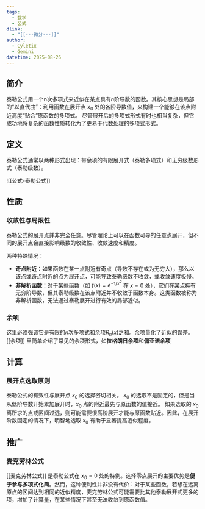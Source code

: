 ```yaml
---
tags:
  - 数学
  - 公式
dlink:
  - "[[---微分---]]"
author:
  - Cyletix
  - Gemini
datetime: 2025-08-26
---
```

## 简介
泰勒公式用一个n次多项式来近似在某点具有$n$阶导数的函数。其核心思想是局部的“以直代曲”：利用函数在展开点 $x_0$ 处的各阶导数值，来构建一个能够在该点附近高度“贴合”原函数的多项式。
尽管展开后的多项式形式有时也相当复杂，但它成功地将复杂的函数性质转化为了更易于代数处理的多项式形式。
## 定义
泰勒公式通常以两种形式出现：带余项的有限展开式（泰勒多项式）和无穷级数形式（泰勒级数）。

![[公式-泰勒公式]]
## 性质
### 收敛性与局限性
泰勒公式的展开点并非完全任意。尽管理论上可以在函数可导的任意点展开，但不同的展开点会直接影响级数的收敛性、收敛速度和精度。

两种特殊情况：
* **奇点附近**：如果函数在某一点附近有奇点（导数不存在或为无穷大），那么以该点或奇点附近的点为展开点，可能导致泰勒级数不收敛，或收敛速度极慢。
* **非解析函数**：对于某些函数（如 $f(x) = e^{-1/x^2}$ 在 $x=0$ 处），它们在某点拥有无穷阶导数，但其泰勒级数在该点附近并不收敛于函数本身。这类函数被称为非解析函数，无法通过泰勒展开进行有效的局部近似。
### 余项
这里必须强调它是有限的$n$次多项式和余项$R_n(x)$之和。余项量化了近似的误差。
[[余项]] 里简单介绍了常见的余项形式，如**拉格朗日余项**和**佩亚诺余项**
## 计算
### 展开点选取原则
泰勒公式的有效性与展开点 $x_0$ 的选择密切相关。
$x_0$ 的选取不是固定的，但是当从低阶导数开始累加展开时，$x_0$ 点的附近最先与原函数的值接近。
如果选取的 $x_0$ 离所求的点或区间过远，则可能需要很高阶展开才能与原函数贴近。因此，在展开阶数固定的情况下，明智地选取 $x_0$ 有助于显著提高近似程度。
## 推广
### 麦克劳林公式
[[麦克劳林公式]] 是泰勒公式在 $x_0 = 0$ 处的特例。选择零点展开的主要优势是**便于参与多项式化简**。然而，这种便利性并非没有代价：对于某些函数，若想在远离原点的区间达到相同的近似精度，麦克劳林公式可能需要比其他泰勒展开式更多的项，增加了计算量，在某些情况下甚至无法收敛到原函数值。